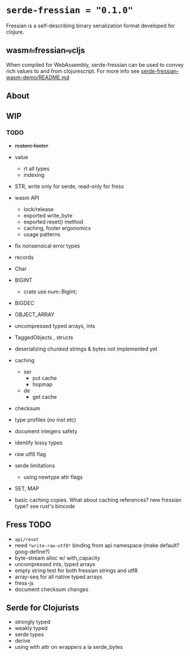 # `serde-fressian = "0.1.0"`
Fressian is a self-describing binary serialization format developed for clojure.

## wasm⥪fressian⥭cljs

When compiled for WebAssembly, serde-fressian can be used to convey rich values to and from clojurescript. For more info see [serde-fressian-wasm-demo/README.md](serde-fressian-wasm-demo/README.md)

## About

## WIP

### TODO
+ ~~restore footer~~
+ value
  - rt all types
  - indexing
+ STR, write only for serde, read-only for fress
+ wasm API
  - lock/release
  - exported write_byte
  - exported reset() method
  - caching, footer ergonomics
  - usage patterns
+ fix nonsensical error types
+ records
+ Char
+ BIGINT
  - crate use num::BigInt;
+ BIGDEC
+ OBJECT_ARRAY
+ uncompressed typed arrays, ints
+ TaggedObjects , structs
+ deserializing chunked strings & bytes not implemented yet
+ caching
  - ser
    - put cache
    - hopmap
  - de
    - get cache
+ checksum
+ type profiles (no inst etc)
+ document integers safety
+ identify lossy types
+ raw utf8 flag
+ serde limitations
  - using newtype attr flags
+ SET, MAP

+ basic caching copies. What about caching references? new fressian type? see rust's bincode



## Fress TODO
+ `api/reset`
+ need `*write-raw-utf8*` binding from api namespace (make default? goog-define?)
+ byte-stream alloc w/ with_capacity
+ uncompressed ints, typed arrays
+ empty string test for both fressian strings and utf8
+ array-seq for all native typed arrays
+ fress-js
+ document checksum changes

## Serde for Clojurists
  + strongly typed
  + weakly typed
  + serde types
  + derive
  + using with attr on wrappers a la serde_bytes


